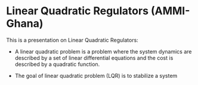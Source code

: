 # Linear Quadratic  Regulators (AMMI-Ghana)

This is a presentation on Linear Quadratic  Regulators:


* A linear quadratic problem is a problem where the system dynamics
are described by a set of linear differential equations and the cost is
described by a quadratic function.


* The goal of linear quadratic problem (LQR) is to stabilize a system
